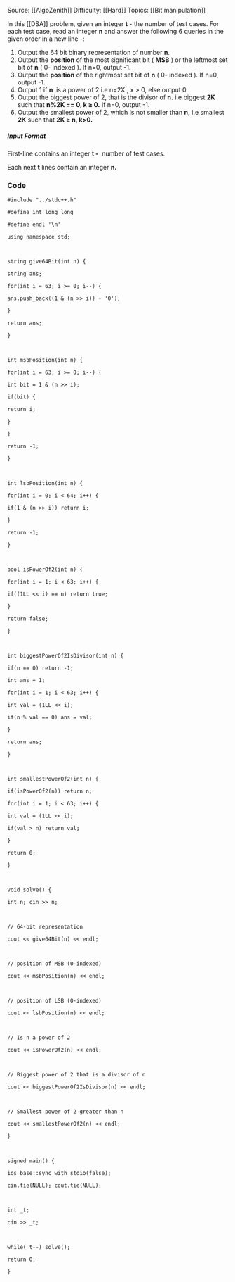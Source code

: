 Source: [[AlgoZenith]]
Difficulty: [[Hard]]
Topics: [[Bit manipulation]]

In this [[DSA]] problem, given an integer **t** - the number of test cases. For each test case, read an integer **n** and answer the following 6 queries in the given order in a new line -:

1. Output the 64 bit binary representation of number **n**.
2. Output the **position** of the most significant bit ( **MSB** ) or the leftmost set bit of **n** ( 0- indexed ). If n=0, output -1.
3. Output the **position** of the rightmost set bit of **n** ( 0- indexed ). If n=0, output -1.
4. Output 1 if **n**  is a power of 2 i.e n=2X , x > 0, else output 0.
5. Output the biggest power of 2, that is the divisor of **n.** i.e biggest **2K** such that **n%2K == 0, k ≥ 0.** If n=0, output -1. 
6. Output the smallest power of 2, which is not smaller than **n,** i.e smallest **2K** such that **2K ≥ n, k>0.**

##### Input Format

First-line contains an integer **t -**  number of test cases.

Each next **t** lines contain an integer **n.**

### Code 
```
#include "../stdc++.h"

#define int long long

#define endl '\n'

using namespace std;

  

string give64Bit(int n) {

string ans;

for(int i = 63; i >= 0; i--) {

ans.push_back((1 & (n >> i)) + '0');

}

return ans;

}

  

int msbPosition(int n) {

for(int i = 63; i >= 0; i--) {

int bit = 1 & (n >> i);

if(bit) {

return i;

}

}

return -1;

}

  

int lsbPosition(int n) {

for(int i = 0; i < 64; i++) {

if(1 & (n >> i)) return i;

}

return -1;

}

  

bool isPowerOf2(int n) {

for(int i = 1; i < 63; i++) {

if((1LL << i) == n) return true;

}

return false;

}

  

int biggestPowerOf2IsDivisor(int n) {

if(n == 0) return -1;

int ans = 1;

for(int i = 1; i < 63; i++) {

int val = (1LL << i);

if(n % val == 0) ans = val;

}

return ans;

}

  

int smallestPowerOf2(int n) {

if(isPowerOf2(n)) return n;

for(int i = 1; i < 63; i++) {

int val = (1LL << i);

if(val > n) return val;

}

return 0;

}

  

void solve() {

int n; cin >> n;

  

// 64-bit representation

cout << give64Bit(n) << endl;

  

// position of MSB (0-indexed)

cout << msbPosition(n) << endl;

  

// position of LSB (0-indexed)

cout << lsbPosition(n) << endl;

  

// Is n a power of 2

cout << isPowerOf2(n) << endl;

  

// Biggest power of 2 that is a divisor of n

cout << biggestPowerOf2IsDivisor(n) << endl;

  

// Smallest power of 2 greater than n

cout << smallestPowerOf2(n) << endl;

}

  

signed main() {

ios_base::sync_with_stdio(false);

cin.tie(NULL); cout.tie(NULL);

  

int _t;

cin >> _t;

  

while(_t--) solve();

return 0;

}
```